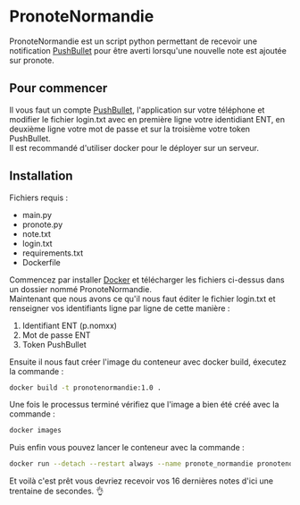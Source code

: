 # PronoteNormandie

PronoteNormandie est un script python permettant de recevoir une notification [PushBullet](https://www.pushbullet.com/) pour être averti lorsqu'une nouvelle note est ajoutée sur pronote.  

## Pour commencer
Il vous faut un compte [PushBullet](https://www.pushbullet.com/), l'application sur votre téléphone et modifier le fichier login.txt avec en première ligne votre identidiant ENT, en deuxième ligne votre mot de passe et sur la troisième votre token PushBullet.  
Il est recommandé d'utiliser docker pour le déployer sur un serveur.


## Installation

Fichiers requis :
- main.py
- pronote.py
- note.txt
- login.txt
- requirements.txt
- Dockerfile  

Commencez par installer [Docker](https://docs.docker.com/desktop/install/linux-install/) et télécharger les fichiers ci-dessus dans un dossier nommé PronoteNormandie.  
Maintenant que nous avons ce qu'il nous faut éditer le fichier login.txt et renseigner vos identifiants ligne par ligne de cette manière :  
1. Identifiant ENT (p.nomxx)
2. Mot de passe ENT
3. Token PushBullet

Ensuite il nous faut créer l'image du conteneur avec docker build, éxecutez la commande :  
```bash
docker build -t pronotenormandie:1.0 .
```
Une fois le processus terminé vérifiez que l'image a bien été créé avec la commande :
```bash
docker images
```
Puis enfin vous pouvez lancer le conteneur avec la commande :
```bash
docker run --detach --restart always --name pronote_normandie pronotenormandie:1.0
```
Et voilà c'est prêt vous devriez recevoir vos 16 dernières notes d'ici une trentaine de secondes. :ok_hand:

